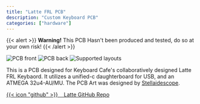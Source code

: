 ```yaml
---
title: "Latte FRL PCB"
description: "Custom Keyboard PCB"
categories: ["hardware"]
---
```

{{< alert >}}
**Warning!** This PCB Hasn't been produced and tested, do so at your own risk!
{{< /alert >}}

![PCB front](latte-front.png)
![PCB back](latte-back.png)
![Supported layouts](latte-layouts.png)

This is a PCB designed for Keyboard Cafe's collaboratively designed Latte FRL Keybaord. It utilizes a unified-c daughterboard for USB, and an ATMEGA 32u4-AU/MU. The PCB Art was designed by [Stellaidescope](https://twitter.com/stellaidoscope).

[{{< icon "github" >}}&nbsp;&nbsp;&nbsp;&nbsp;Latte GitHub Repo](https://github.com/lfgberg/latte-frl-pcb)
